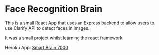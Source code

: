 # Face Recognition Brain

This is a small React App that uses an Express backend to allow users to use Clarify API to detect faces in images.

It was a small project whilst learning the react framework.

Heroku App: [ Smart Brain 7000 ]( https://smart-brain-7000.herokuapp.com/ )
